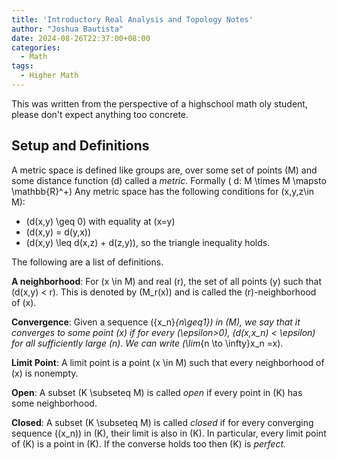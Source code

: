 ```yaml
---
title: 'Introductory Real Analysis and Topology Notes'
author: "Joshua Bautista"
date: 2024-08-26T22:37:00+08:00
categories:
  - Math
tags:
  - Higher Math
---
```

This was written from the perspective of a highschool math oly student, please don't expect anything too concrete.
## Setup and Definitions

A metric space is defined like groups are, over some set of points \(M\) and some distance function \(d\) called a *metric*. Formally \( d: M \times M \mapsto \mathbb{R}^+\) Any metric space has the following conditions for \(x,y,z\in M\):

- \(d(x,y) \geq 0\) with equality at \(x=y\)
- \(d(x,y) = d(y,x)\)
- \(d(x,y) \leq d(x,z) + d(z,y)\), so the triangle inequality holds.

The following are a list of definitions.

**A neighborhood**: For \(x \in M\) and real \(r\), the set of all points \(y\) such that \(d(x,y) < r\). This is denoted by \(M_r(x)\) and is called the \(r\)-neighborhood of \(x\).

**Convergence**: Given a sequence \(\{x_n\}_{n\geq1}\) in \(M\), we say that it converges to some point \(x\) if for every \(\epsilon>0\), \(d(x,x_n) < \epsilon\) for all sufficiently large \(n\). We can write \(\lim_{n \to \infty}x_n =x\).

**Limit Point**: A limit point is a point \(x \in M\) such that every neighborhood of \(x\) is nonempty. 

**Open**: A subset \(K \subseteq M\) is called *open* if every point in \(K\) has some neighborhood.

**Closed**: A subset \(K \subseteq M\) is called *closed* if for every converging sequence \((x_n)\) in \(K\), their limit is also in \(K\). In particular, every limit point of \(K\) is a point in \(K\). If the converse holds too then \(K\) is *perfect.*